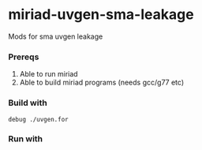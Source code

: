 # miriad-uvgen-sma-leakage
Mods for sma uvgen leakage

### Prereqs
1. Able to run miriad
2. Able to build miriad programs (needs gcc/g77 etc)

### Build with
```
debug ./uvgen.for
```

### Run with 

